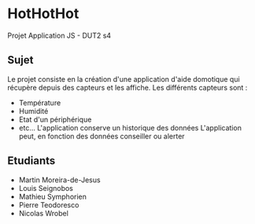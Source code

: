 # HotHotHot
Projet Application JS - DUT2 s4 

## Sujet 
Le projet consiste en la création d'une application d'aide domotique qui récupère depuis des capteurs et les affiche.
Les différents capteurs sont :
* Température
* Humidité
* Etat d'un périphérique
* etc...
L'application conserve un historique des données
L'application peut, en fonction des données conseiller ou alerter

## Etudiants
* Martin Moreira-de-Jesus
* Louis Seignobos
* Mathieu Symphorien
* Pierre Teodoresco
* Nicolas Wrobel 